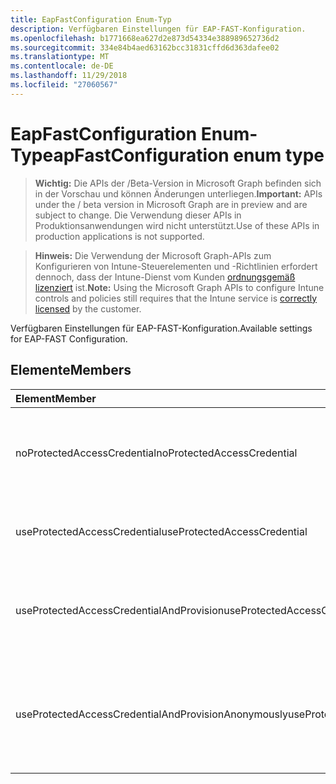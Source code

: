 ```yaml
---
title: EapFastConfiguration Enum-Typ
description: Verfügbaren Einstellungen für EAP-FAST-Konfiguration.
ms.openlocfilehash: b1771668ea627d2e873d54334e388989652736d2
ms.sourcegitcommit: 334e84b4aed63162bcc31831cffd6d363dafee02
ms.translationtype: MT
ms.contentlocale: de-DE
ms.lasthandoff: 11/29/2018
ms.locfileid: "27060567"
---
```

# <a name="eapfastconfiguration-enum-type"></a><span data-ttu-id="bc57f-103">EapFastConfiguration Enum-Typ</span><span class="sxs-lookup"><span data-stu-id="bc57f-103">eapFastConfiguration enum type</span></span>

> <span data-ttu-id="bc57f-104">**Wichtig:** Die APIs der /Beta-Version in Microsoft Graph befinden sich in der Vorschau und können Änderungen unterliegen.</span><span class="sxs-lookup"><span data-stu-id="bc57f-104">**Important:** APIs under the / beta version in Microsoft Graph are in preview and are subject to change.</span></span> <span data-ttu-id="bc57f-105">Die Verwendung dieser APIs in Produktionsanwendungen wird nicht unterstützt.</span><span class="sxs-lookup"><span data-stu-id="bc57f-105">Use of these APIs in production applications is not supported.</span></span>

> <span data-ttu-id="bc57f-106">**Hinweis:** Die Verwendung der Microsoft Graph-APIs zum Konfigurieren von Intune-Steuerelementen und -Richtlinien erfordert dennoch, dass der Intune-Dienst vom Kunden [ordnungsgemäß lizenziert](https://go.microsoft.com/fwlink/?linkid=839381) ist.</span><span class="sxs-lookup"><span data-stu-id="bc57f-106">**Note:** Using the Microsoft Graph APIs to configure Intune controls and policies still requires that the Intune service is [correctly licensed](https://go.microsoft.com/fwlink/?linkid=839381) by the customer.</span></span>

<span data-ttu-id="bc57f-107">Verfügbaren Einstellungen für EAP-FAST-Konfiguration.</span><span class="sxs-lookup"><span data-stu-id="bc57f-107">Available settings for EAP-FAST Configuration.</span></span>
## <a name="members"></a><span data-ttu-id="bc57f-108">Elemente</span><span class="sxs-lookup"><span data-stu-id="bc57f-108">Members</span></span>
|<span data-ttu-id="bc57f-109">Element</span><span class="sxs-lookup"><span data-stu-id="bc57f-109">Member</span></span>|<span data-ttu-id="bc57f-110">Wert</span><span class="sxs-lookup"><span data-stu-id="bc57f-110">Value</span></span>|<span data-ttu-id="bc57f-111">Beschreibung</span><span class="sxs-lookup"><span data-stu-id="bc57f-111">Description</span></span>|
|:---|:---|:---|
|<span data-ttu-id="bc57f-112">noProtectedAccessCredential</span><span class="sxs-lookup"><span data-stu-id="bc57f-112">noProtectedAccessCredential</span></span>|<span data-ttu-id="bc57f-113">0</span><span class="sxs-lookup"><span data-stu-id="bc57f-113">0</span></span>|<span data-ttu-id="bc57f-114">EAP-FAST ohne geschützte Zugriffsberechtigung (PAC) verwenden.</span><span class="sxs-lookup"><span data-stu-id="bc57f-114">Use EAP-FAST without Protected Access Credential (PAC).</span></span>|
|<span data-ttu-id="bc57f-115">useProtectedAccessCredential</span><span class="sxs-lookup"><span data-stu-id="bc57f-115">useProtectedAccessCredential</span></span>|<span data-ttu-id="bc57f-116">1</span><span class="sxs-lookup"><span data-stu-id="bc57f-116">1</span></span>|<span data-ttu-id="bc57f-117">Verwenden Sie geschützte Zugriffsinformationen (PAC).</span><span class="sxs-lookup"><span data-stu-id="bc57f-117">Use Protected Access Credential (PAC).</span></span>|
|<span data-ttu-id="bc57f-118">useProtectedAccessCredentialAndProvision</span><span class="sxs-lookup"><span data-stu-id="bc57f-118">useProtectedAccessCredentialAndProvision</span></span>|<span data-ttu-id="bc57f-119">2</span><span class="sxs-lookup"><span data-stu-id="bc57f-119">2</span></span>|<span data-ttu-id="bc57f-120">Verwendung geschützt Access Anmeldeinformationen (PAC) und Provision PAC</span><span class="sxs-lookup"><span data-stu-id="bc57f-120">Use Protected Access Credential (PAC) and Provision PAC.</span></span>|
|<span data-ttu-id="bc57f-121">useProtectedAccessCredentialAndProvisionAnonymously</span><span class="sxs-lookup"><span data-stu-id="bc57f-121">useProtectedAccessCredentialAndProvisionAnonymously</span></span>|<span data-ttu-id="bc57f-122">3</span><span class="sxs-lookup"><span data-stu-id="bc57f-122">3</span></span>|<span data-ttu-id="bc57f-123">Verwenden Sie geschützte Zugriffsberechtigung (PAC), PAC bereitgestellt werden soll, und dazu anonym.</span><span class="sxs-lookup"><span data-stu-id="bc57f-123">Use Protected Access Credential (PAC), Provision PAC, and do so anonymously.</span></span>|





